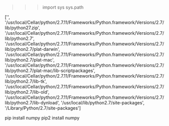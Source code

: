 
>>> import sys
>>> sys.path

['', '/usr/local/Cellar/python/2.7.11/Frameworks/Python.framework/Versions/2.7/lib/python27.zip', '/usr/local/Cellar/python/2.7.11/Frameworks/Python.framework/Versions/2.7/lib/python2.7', '/usr/local/Cellar/python/2.7.11/Frameworks/Python.framework/Versions/2.7/lib/python2.7/plat-darwin', '/usr/local/Cellar/python/2.7.11/Frameworks/Python.framework/Versions/2.7/lib/python2.7/plat-mac', '/usr/local/Cellar/python/2.7.11/Frameworks/Python.framework/Versions/2.7/lib/python2.7/plat-mac/lib-scriptpackages', '/usr/local/Cellar/python/2.7.11/Frameworks/Python.framework/Versions/2.7/lib/python2.7/lib-tk', '/usr/local/Cellar/python/2.7.11/Frameworks/Python.framework/Versions/2.7/lib/python2.7/lib-old', '/usr/local/Cellar/python/2.7.11/Frameworks/Python.framework/Versions/2.7/lib/python2.7/lib-dynload', '/usr/local/lib/python2.7/site-packages', '/Library/Python/2.7/site-packages']



pip install numpy
pip2 install numpy

